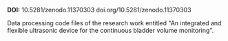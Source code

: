 **DOI:** 10.5281/zenodo.11370303
doi.org/10.5281/zenodo.11370303

Data processing code files of the research work entitled "An integrated and flexible ultrasonic device for the continuous bladder volume monitoring".
